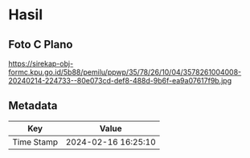 # Hasil

## Foto C Plano

https://sirekap-obj-formc.kpu.go.id/5b88/pemilu/ppwp/35/78/26/10/04/3578261004008-20240214-224733--80e073cd-def8-488d-9b6f-ea9a07617f9b.jpg


## Metadata

| Key        | Value               |
| ---------- | ------------------- |
| Time Stamp | 2024-02-16 16:25:10 |



